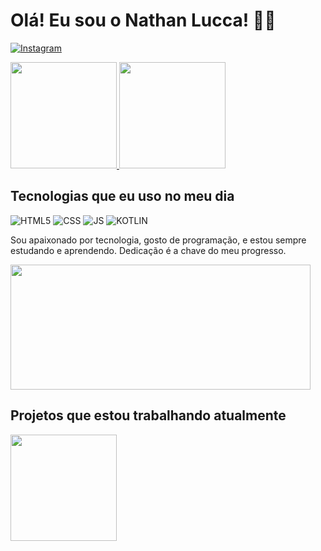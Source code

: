 ### <h1>Olá! Eu sou o Nathan Lucca! 🖐🏼</h1>

[![Instagram](https://img.shields.io/badge/Instagram-E4405F?style=for-the-badge&logo=instagram&logoColor=white)](https://www.instagram.com/heylucca)

<div style="display: inline_block">
    <a href="https://github.com/oluccaa">
    <img height="170em" src="https://github-readme-stats.vercel.app/api?username=oluccaa&theme=tokyonight&show_icons=true&hide_border=false&count_private=false"/>
    <img height="170em" src="https://github-readme-stats.vercel.app/api/top-langs/?username=oluccaa&theme=tokyonight&show_icons=true&hide_border=false&layout=compact"/>
    </a>
</div>

## Tecnologias que eu uso no meu dia

![HTML5](https://img.shields.io/badge/HTML5-E34F26?style=for-the-badge&logo=html5&logoColor=white)
![CSS](https://img.shields.io/badge/CSS-239120?&style=for-the-badge&logo=css3&logoColor=white)
![JS](https://img.shields.io/badge/JavaScript-F7DF1E?style=for-the-badge&logo=javascript&logoColor=black)
![KOTLIN](https://img.shields.io/badge/Kotlin-0095D5?&style=for-the-badge&logo=kotlin&logoColor=white)

Sou apaixonado por tecnologia, gosto de programação, e estou sempre estudando e aprendendo. Dedicação é a chave do meu progresso.

<div style="display: inline_block">
    <a href="https://github.com/oluccaa">
    <img height="200em" width="480em" src="https://github-readme-streak-stats.herokuapp.com/?user=oluccaa&theme=tokyonight&hide_border=false"/>
    </a>
</div>
        
## Projetos que estou trabalhando atualmente

<div style="display: inline_block">
    <a href="https://github.com/oluccaa/GastonApp">
    <img height="170em" src="https://github-readme-stats.vercel.app/api/pin/?username=oluccaa&repo=GastonApp&theme=tokyonight"/>
    </a>
</div>
